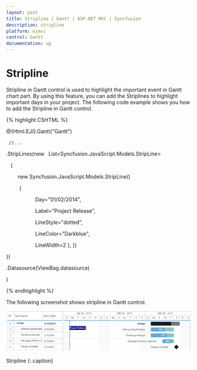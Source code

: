 ```yaml
---
layout: post
title: Stripline | Gantt | ASP.NET MVC | Syncfusion
description: stripline
platform: ejmvc
control: Gantt
documentation: ug
---
```


# Stripline

Stripline in Gantt control is used to highlight the important event in Gantt chart part. By using this feature, you can add the Striplines to highlight important days in your project. The following code example shows you how to add the Stripline in Gantt control.


{% highlight CSHTML %}



@(Html.EJ().Gantt("Gantt")

     //...

 .StripLines(new   List<Syncfusion.JavaScript.Models.StripLine> 

   {

        new Syncfusion.JavaScript.Models.StripLine()

         { 

                    Day="01/02/2014", 

                    Label="Project Release", 

                    LineStyle="dotted",

                    LineColor="Darkblue",

                    LineWidth=2 }, 
        })

})                                   	

.Datasource(ViewBag.datasource)

)



{% endhighlight %}





The following screenshot shows stripline in Gantt control.



![](Stripline_images/Stripline_img1.png)

Stripline
{:.caption}

